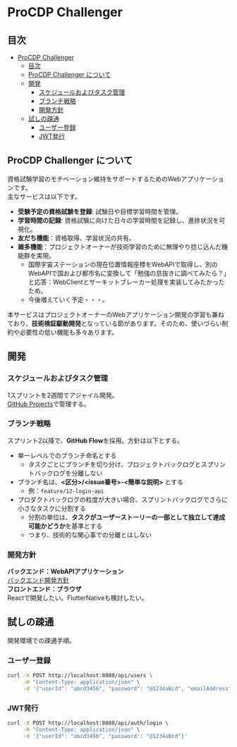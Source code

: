 # ProCDP Challenger

## 目次
- [ProCDP Challenger](#procdp-challenger)
  - [目次](#目次)
  - [ProCDP Challenger について](#procdp-challenger-について)
  - [開発](#開発)
    - [スケジュールおよびタスク管理](#スケジュールおよびタスク管理)
    - [ブランチ戦略](#ブランチ戦略)
    - [開発方針](#開発方針)
  - [試しの疎通](#試しの疎通)
    - [ユーザー登録](#ユーザー登録)
    - [JWT発行](#jwt発行)

## ProCDP Challenger について
資格試験学習のモチベーション維持をサポートするためのWebアプリケーションです。  
主なサービスは以下です。

- **受験予定の資格試験を登録**: 試験日や目標学習時間を管理。
- **学習時間の記録**: 資格試験に向けた日々の学習時間を記録し、進捗状況を可視化。
- **友だち機能**：資格取得、学習状況の共有。
- **雑多機能**：プロジェクトオーナーが技術学習のために無理やり捻じ込んだ機能群を実現。
     - 国際宇宙ステーションの現在位置情報座標をWebAPIで取得し、別のWebAPIで国および都市名に変換して「勉強の息抜きに調べてみたら？」と応答：WebClientとサーキットブレーカー処理を実装してみたかったため。
     - 今後増えていく予定・・・。

本サービスはプロジェクトオーナーのWebアプリケーション開発の学習も兼ねており、**技術検証駆動開発**となっている節があります。そのため、使いづらい制約や必要性の低い機能も多々あります。

## 開発
### スケジュールおよびタスク管理
1スプリントを2週間でアジャイル開発。  
[GitHub Projects](https://github.com/users/n-k-neko/projects/1)で管理する。

### ブランチ戦略
スプリント2以降で、**GitHub Flow**を採用。方針は以下とする。
- 単一レベルでのブランチ命名とする
  -  タスクごとにブランチを切り分け、プロジェクトバックログとスプリントバックログを分離しない
- ブランチ名は、**<区分>/<issue番号>-<簡単な説明>** とする
  - 例：`feature/12-login-api`   
- プロダクトバックログの粒度が大きい場合、スプリントバックログでさらに小さなタスクに分割する
  - 分割の単位は、**タスクがユーザーストーリーの一部として独立して達成可能かどうか**を基準とする
  - つまり、技術的な関心事での分離とはしない

### 開発方針
**バックエンド：WebAPIアプリケーション**   
[バックエンド開発方針](./documents/バックエンド開発方針.md)  
**フロントエンド：ブラウザ**  
Reactで開発したい。FlutterNativeも検討したい。

## 試しの疎通
開発環境での疎通手順。
### ユーザー登録
```bash
curl -X POST http://localhost:8080/api/users \
     -H "Content-Type: application/json" \
     -d '{"userId": "abcd3456", "password": "@1234aBcd", "emailAddress": "testtest1234@example.com"}'
```
### JWT発行
```bash
curl -X POST http://localhost:8080/api/auth/login \
     -H "Content-Type: application/json" \
     -d '{"userId": "abcd3456", "password": "@1234aBcd"}'
```